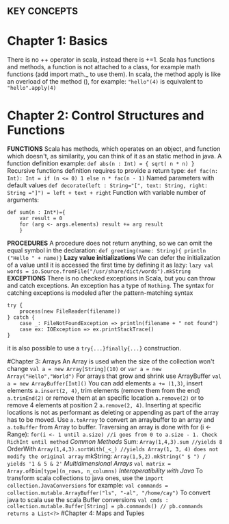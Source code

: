 ## KEY CONCEPTS

# Chapter 1: Basics
There is no ++ operator in scala, instead there is +=1. Scala has functions and methods, a function is not attached to a class, for example math functions (add import math._ to use them). 
In scala, the method apply is like an overload of the method (), for example: `"hello"(4)` is equivalent to `"hello".apply(4)`

# Chapter 2: Control Structures and Functions
**FUNCTIONS**
Scala has methods, which operates on an object, and function which doesn't, as similarity, you can think of it as an static method in java.
A function definition example: 
`def abs(n : Int) = { sqrt( n * n) }` 
Recursive functions definition requires to provide a return type:
`def fac(n: Int): Int = if (n <= 0) 1 else n * fac(n - 1)`
Named parameters with default values
`def decorate(left : String="[", text: String, right: String ="]") = left + text + right`
Function with variable number of arguments:
```
def sum(n : Int*)={
    var result = 0
    for (arg <- args.elements) result += arg result
    }
```
**PROCEDURES**
A procedure does not return anything, so we can omit the equal symbol in the declaration:
`def greeting(name: String){ println ("Hello " + name)}`
**Lazy value initializations**
We can defer the initialization of a value until it is accessed the first time by defining it as lazy: 
`lazy val words = io.Source.fromFile("/usr/share/dict/words").mkString`
**EXCEPTIONS**
There is no checked exceptions in Scala, but you can throw and catch exceptions. An exception has a type of `Nothing`. 
The syntax for catching exceptions is modeled after the pattern-matching syntax 
```
try {
    process(new FileReader(filename))
} catch {
    case _: FileNotFoundException => println(filename + " not found") 
    case ex: IOException => ex.printStackTrace()
}
```
it is also possible to use a `try{...}finally{...}` construction.

#Chapter 3: Arrays
An Array is used when the size of the collection won't change
`val a = new Array[String](10)` or `var a = new Array("Hello","World")`
For arrays that grow and shrink use ArrayBuffer
`val a = new ArrayBuffer[Int]()`
You can add elements `a += (1,3)`, insert elements `a.insert(2, 4)`, trim elements (remove them from the end) `a.trimEnd(2)` or remove them at an specific location `a.remove(2)` or to remove 4 elements at position 2 `a.remove(2, 4)`. Inserting at specific locations is not as performant as deleting or appending as part of the array has to be moved.
Use `a.toArray` to convert an arraybuffer to an array and `a.toBuffer` from Array to buffer.
Traversing an array is done with for (i <- Range):
`for(i <- 1 until a.size) //i goes from 0 to a.size - 1. Check RichInt until method`
*Common Methods*
Sum: `Array(1,4,3).sum //yields 8`
OrderWith `Array(1,4,3).sortWith(_<_) //yields Array(1, 3, 4) does not modify the original array`
mkString: `Array(1,5,2).mkString(" $ ") / yields '1 & 5 & 2'`
*Multidimensional Arrays*
`val matrix = Array.ofDim[type](n_rows, n_columns)`
*Interoperatibility with Java*
To transform scala collections to java ones, use the `import collection.JavaConversions` for example: `val commands = collection.mutable.ArrayBuffer("ls", "-al", "/home/cay")`
To convert java to scala use the scala Buffer conversions `val cmds : collection.mutable.Buffer[String] = pb.commands() // pb.commands returns a List<?>`
#Chapter 4: Maps and Tuples

